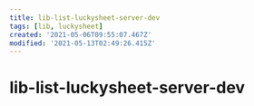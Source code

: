 ```yaml
---
title: lib-list-luckysheet-server-dev
tags: [lib, luckysheet]
created: '2021-05-06T09:55:07.467Z'
modified: '2021-05-13T02:49:26.415Z'
---
```


# lib-list-luckysheet-server-dev


